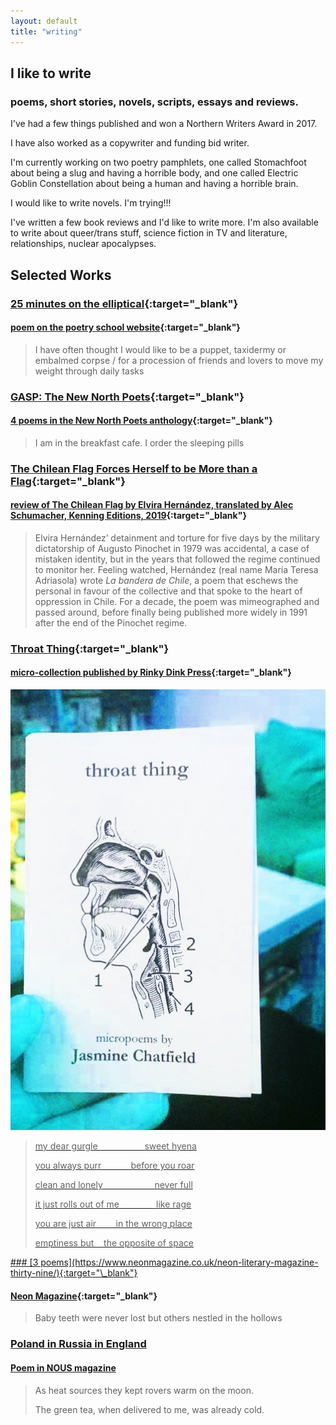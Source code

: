```yaml
---
layout: default
title: "writing"
---
```


## I like to write

### poems, short stories, novels, scripts, essays and reviews.

I've had a few things published and won a Northern Writers Award in 2017.

I have also worked as a copywriter and funding bid writer.

I'm currently working on two poetry pamphlets, one called Stomachfoot about being a slug and having a horrible body, and one called Electric Goblin Constellation about being a human and having a horrible brain.

I would like to write novels. I'm trying!!!

I've written a few book reviews and I'd like to write more. I'm also available to write about queer/trans stuff, science fiction in TV and literature, relationships, nuclear apocalypses.

## Selected Works

<div class="selected-works" markdown="1">

### [25 minutes on the elliptical](https://poetryschool.com/poems/25-minutes-on-the-elliptical/){:target="\_blank"}

#### [poem on the poetry school website](https://poetryschool.com/poems/25-minutes-on-the-elliptical/){:target="\_blank"}

> I have often thought I would like to be a
> puppet, taxidermy or embalmed corpse /
> for a procession of friends and lovers to
> move my weight through daily tasks

### [GASP: The New North Poets](https://issuu.com/poetryschool/docs/gasp_-_new_north_poets){:target="\_blank"}

#### [4 poems in the New North Poets anthology](https://issuu.com/poetryschool/docs/gasp_-_new_north_poets){:target="\_blank"}

> I am in the breakfast cafe. I order the sleeping pills

### [The Chilean Flag Forces Herself to be More than a Flag](https://www.modernpoetryintranslation.com/the-chilean-flag-forces-herself-to-be-more-than-a-flag/){:target="\_blank"}

#### [review of The Chilean Flag by Elvira Hernández, translated by Alec Schumacher, Kenning Editions, 2019](https://www.modernpoetryintranslation.com/the-chilean-flag-forces-herself-to-be-more-than-a-flag/){:target="\_blank"}

> Elvira Hernández’ detainment and torture for five days by the military dictatorship of Augusto Pinochet in 1979 was accidental, a case of mistaken identity, but in the years that followed the regime continued to monitor her. Feeling watched, Hernández (real name María Teresa Adriasola) wrote _La bandera de Chile_, a poem that eschews the personal in favour of the collective and that spoke to the heart of oppression in Chile. For a decade, the poem was mimeographed and passed around, before finally being published more widely in 1991 after the end of the Pinochet regime.

### [Throat Thing](https://rinkydinkpress.com/throat-thing-excerpt/){:target="\_blank"}

#### [micro-collection published by Rinky Dink Press](https://rinkydinkpress.com/throat-thing-excerpt/){:target="\_blank"}

<div class="has-image" markdown="1"><a href="https://rinkydinkpress.com/throat-thing-excerpt" target="_blank">
<img src="/assets/img/throatthing.jpg">

> my dear gurgle &nbsp;&nbsp;&nbsp;&nbsp;&nbsp;&nbsp;&nbsp;&nbsp;&nbsp;&nbsp;&nbsp;&nbsp;&nbsp;&nbsp;&nbsp;&nbsp;&nbsp;&nbsp;sweet hyena
>
> you always purr &nbsp;&nbsp;&nbsp;&nbsp;&nbsp;&nbsp;&nbsp;&nbsp;&nbsp;&nbsp;&nbsp;before you roar
>
> clean and lonely &nbsp;&nbsp;&nbsp;&nbsp;&nbsp;&nbsp;&nbsp;&nbsp;&nbsp;&nbsp;&nbsp;&nbsp;&nbsp;&nbsp;&nbsp;&nbsp;&nbsp;&nbsp;&nbsp;&nbsp;never full
>
> it just rolls out of me &nbsp;&nbsp;&nbsp;&nbsp;&nbsp;&nbsp;&nbsp;&nbsp;&nbsp;&nbsp;&nbsp;&nbsp;&nbsp;&nbsp;like rage
>
> you are just air &nbsp;&nbsp;&nbsp;&nbsp;&nbsp;&nbsp;&nbsp;in the wrong place
>
> emptiness but &nbsp;&nbsp;&nbsp;the opposite of space

</div>
### [3 poems](https://www.neonmagazine.co.uk/neon-literary-magazine-thirty-nine/){:target="\_blank"}

#### [Neon Magazine](https://www.neonmagazine.co.uk/neon-literary-magazine-thirty-nine/){:target="\_blank"}

> Baby teeth were never lost
> but others nestled in the hollows

### [Poland in Russia in England](https://www.nous-magazine.de/worldsapart)

#### [Poem in NOUS magazine](https://www.nous-magazine.de/worldsapart)

> As heat sources they kept rovers warm on the moon.
>
> The green tea, when delivered to me, was already cold.

</div>
